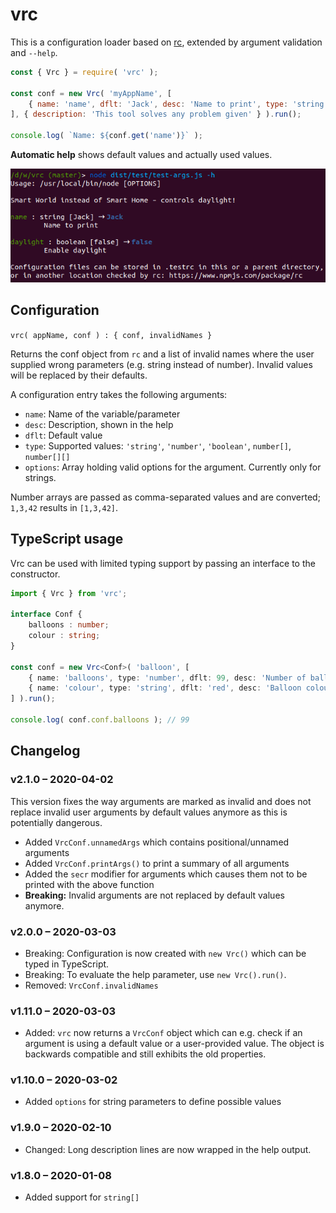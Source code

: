# vrc

This is a configuration loader based on [rc](https://www.npmjs.com/package/rc),
extended by argument validation and `--help`.

```js
const { Vrc } = require( 'vrc' );

const conf = new Vrc( 'myAppName', [
    { name: 'name', dflt: 'Jack', desc: 'Name to print', type: 'string' },
], { description: 'This tool solves any problem given' } ).run();

console.log( `Name: ${conf.get('name')}` );
```

**Automatic help** shows default values and actually used values.

![Help demo](help-demo.png)


## Configuration

`vrc( appName, conf ) : { conf, invalidNames }`

Returns the conf object from `rc` and a list of invalid names where the user supplied wrong parameters
(e.g. string instead of number). Invalid values will be replaced by their defaults. 

A configuration entry takes the following arguments:

* `name`: Name of the variable/parameter
* `desc`: Description, shown in the help
* `dflt`: Default value
* `type`: Supported values: `'string'`, `'number'`, `'boolean'`, `number[]`, `number[][]`
* `options`: Array holding valid options for the argument. Currently only for strings.

Number arrays are passed as comma-separated values and are converted; `1,3,42` results in `[1,3,42]`.


## TypeScript usage

Vrc can be used with limited typing support by passing an interface to the constructor.

```typescript
import { Vrc } from 'vrc';

interface Conf {
    balloons : number;
    colour : string;
}

const conf = new Vrc<Conf>( 'balloon', [
    { name: 'balloons', type: 'number', dflt: 99, desc: 'Number of balloons' },
    { name: 'colour', type: 'string', dflt: 'red', desc: 'Balloon colour' },
] ).run();

console.log( conf.conf.balloons ); // 99
```


## Changelog

### v2.1.0 – 2020-04-02

This version fixes the way arguments are marked as invalid and does not replace invalid user arguments
by default values anymore as this is potentially dangerous.

* Added `VrcConf.unnamedArgs` which contains positional/unnamed arguments
* Added `VrcConf.printArgs()` to print a summary of all arguments
* Added the `secr` modifier for arguments which causes them not to be printed with the above function
* **Breaking:** Invalid arguments are not replaced by default values anymore.

### v2.0.0 – 2020-03-03

* Breaking: Configuration is now created with `new Vrc()` which can be typed in TypeScript.
* Breaking: To evaluate the help parameter, use `new Vrc().run()`.
* Removed: `VrcConf.invalidNames`

### v1.11.0 – 2020-03-03

* Added: `vrc` now returns a `VrcConf` object which can e.g. check
  if an argument is using a default value or a user-provided value.
  The object is backwards compatible and still exhibits the old properties.

### v1.10.0 – 2020-03-02

* Added `options` for string parameters to define possible values

### v1.9.0 – 2020-02-10

* Changed: Long description lines are now wrapped in the help output.

### v1.8.0 – 2020-01-08

* Added support for `string[]`
